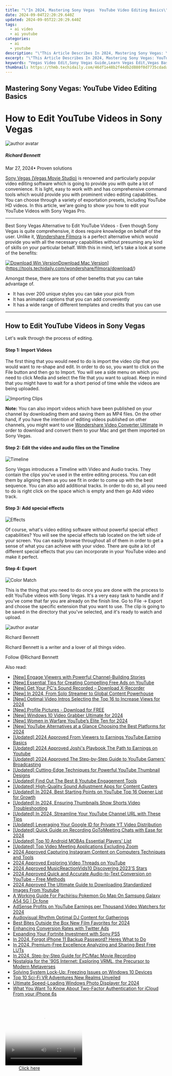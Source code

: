 ```yaml
---
title: "\"In 2024, Mastering Sony Vegas  YouTube Video Editing Basics\""
date: 2024-09-04T22:20:29.640Z
updated: 2024-09-05T22:20:29.640Z
tags:
  - ai video
  - ai youtube
categories:
  - ai
  - youtube
description: "\"This Article Describes In 2024, Mastering Sony Vegas: YouTube Video Editing Basics\""
excerpt: "\"This Article Describes In 2024, Mastering Sony Vegas: YouTube Video Editing Basics\""
keywords: "Vegas Video Edit,Sony Vegas Guide,Learn Vegas Edit,Vegas Basic Tips,YouTube Edits Sony,Vegas for YouTube,Start Vegas Editing"
thumbnail: https://thmb.techidaily.com/46df1e48b2f44db2d880f0d7735cdada8076c6dcb75637faff2a09a30c684309.jpg
---
```


## Mastering Sony Vegas: YouTube Video Editing Basics

# How to Edit YouTube Videos in Sony Vegas

![author avatar](https://images.wondershare.com/filmora/article-images/richard-bennett.jpg)

##### Richard Bennett

 Mar 27, 2024• Proven solutions

[Sony Vegas (Vegas Movie Studio)](https://tools.techidaily.com/wondershare/filmora/download/) is renowned and particularly popular video editing software which is going to provide you with quite a lot of convenience. It is light, easy to work with and has comprehensive command tools which would provide you with prominent video editing capabilities. You can choose through a variety of exportation presets, including YouTube HD videos. In this article, we'are going to show you how to edit your YouTube Videos with Sony Vegas Pro.

---

Best Sony Vegas Alternative to Edit YouTube Videos - Even though Sony Vegas is quite comprehensive, it does require knowledge on behalf of the user. Unlike it, [Wondershare Filmora](https://tools.techidaily.com/wondershare/filmora/download/) is a perfect alternative which would provide you with all the necessary capabilities without presuming any kind of skills on your particular behalf. With this in mind, let's take a look at some of the benefits:

[![Download Win Version](https://images.wondershare.com/filmora/guide/download-btn-win.jpg)](https://tools.techidaily.com/wondershare/filmora/download/)[Download Mac Version](https://images.wondershare.com/filmora/guide/download-btn-mac.jpg)](https://tools.techidaily.com/wondershare/filmora/download/)

Amongst these, there are tons of other benefits that you can take advantage of.

* It has over 200 unique styles you can take your pick from
* It has animated captions that you can add conveniently
* It has a wide range of different templates and credits that you can use

---

## How to Edit YouTube Videos in Sony Vegas

Let's walk through the process of editing.

#### Step 1: Import Videos

The first thing that you would need to do is import the video clip that you would want to re-shape and edit. In order to do so, you want to click on the File button and then go to Import. You will see a side menu on which you need to click Media and select the file that you want to upload. Keep in mind that you might have to wait for a short period of time while the videos are being uploaded.

![ Importing Clips ](https://images.wondershare.com/filmora/article-images/beginner-tips-for-vegas-pro-1.jpg)

**Note:** You can also import videos which have been published on your channel by downloading them and saving them as MP4 files. On the other hand, if you have the intention of editing videos published on other channels, you might want to use [Wondershare Video Converter Ultimate](https://tools.techidaily.com/wondershare/videoconverter/download/) in order to download and convert them to your Mac and get them imported on Sony Vegas.

#### Step 2: Edit the video and audio files on the Timeline

![ Timeline ](https://images.wondershare.com/filmora/article-images/beginner-tips-for-vegas-pro-2.jpg)

Sony Vegas introduces a Timeline with Video and Audio tracks. They contain the clips you've used in the entire editing process. You can edit them by aligning them as you see fit in order to come up with the best sequence. You can also add additional tracks. In order to do so, all you need to do is right click on the space which is empty and then go Add video track.

#### Step 3: Add special effects

![ Effects ](https://images.wondershare.com/filmora/article-images/beginner-tips-for-vegas-pro-3.jpg)

Of course, what's video editing software without powerful special effect capabilities? You will see the special effects tab located on the left side of your screen. You can easily browse throughout all of them in order to get a sense of what you can achieve with your video. There are quite a lot of different special effects that you can incorporate in your YouTube video and make it perfect.

#### Step 4: Export

![ Color Match ](https://images.wondershare.com/filmora/article-images/beginner-tips-for-vegas-pro-5.jpg)

This is the thing that you need to do once you are done with the process to edit YouTube videos with Sony Vegas. It's a very easy task to handle and if you've come that far you are already on the finish line. Go to File -> Export and choose the specific extension that you want to use. The clip is going to be saved in the directory that you've selected, and it's ready to watch and upload.

![author avatar](https://images.wondershare.com/filmora/article-images/richard-bennett.jpg)

Richard Bennett

Richard Bennett is a writer and a lover of all things video.

Follow @Richard Bennett


<ins class="adsbygoogle"
     style="display:block"
     data-ad-format="autorelaxed"
     data-ad-client="ca-pub-7571918770474297"
     data-ad-slot="1223367746"></ins>



<ins class="adsbygoogle"
     style="display:block"
     data-ad-client="ca-pub-7571918770474297"
     data-ad-slot="8358498916"
     data-ad-format="auto"
     data-full-width-responsive="true"></ins>

<span class="atpl-alsoreadstyle">Also read:</span>
<div><ul>
<li><a href="https://youtube-videos.techidaily.com/new-engage-viewers-with-powerful-channel-building-stories/"><u>[New] Engage Viewers with Powerful Channel-Building Stories</u></a></li>
<li><a href="https://youtube-webster.techidaily.com/ssential-tips-for-creating-compelling-free-ads-on-youtube/"><u>[New] Essential Tips for Creating Compelling Free Ads on YouTube</u></a></li>
<li><a href="https://screen-video-capture.techidaily.com/new-get-your-pcs-sound-recorded-download-x-recorder/"><u>[New] Get Your PC's Sound Recorded – Download X-Recorder</u></a></li>
<li><a href="https://youtube-webster.techidaily.com/n-2024-from-solo-streamer-to-global-content-powerhouse/"><u>[New] In 2024, From Solo Streamer to Global Content Powerhouse</u></a></li>
<li><a href="https://youtube-webster.techidaily.com/ptimal-video-intros-selecting-the-top-16-to-increase-views-for-2024/"><u>[New] Optimal Video Intros  Selecting the Top 16 to Increase Views for 2024</u></a></li>
<li><a href="https://youtube-webster.techidaily.com/rofile-pictures-download-for-free/"><u>[New] Profile Pictures - Download for FREE</u></a></li>
<li><a href="https://desktop-recording.techidaily.com/new-windows-10-video-grabber-ultimate-for-2024/"><u>[New] Windows 10 Video Grabber Ultimate for 2024</u></a></li>
<li><a href="https://youtube-webster.techidaily.com/omen-in-warfare-youtubes-elite-ten-for-2024/"><u>[New] Women in Warfare  YouTube’s Elite Ten for 2024</u></a></li>
<li><a href="https://youtube-webster.techidaily.com/outube-alternatives-at-a-glance-choosing-the-best-platforms-for-2024/"><u>[New] YouTube Alternatives at a Glance  Choosing the Best Platforms for 2024</u></a></li>
<li><a href="https://youtube-webster.techidaily.com/ed-2024-approved-from-viewers-to-earnings-youtube-earning-basics/"><u>[Updated] 2024 Approved  From Viewers to Earnings  YouTube Earning Basics</u></a></li>
<li><a href="https://youtube-webster.techidaily.com/ed-2024-approved-joshis-playbook-the-path-to-earnings-on-youtube/"><u>[Updated] 2024 Approved  Joshi's Playbook  The Path to Earnings on Youtube</u></a></li>
<li><a href="https://youtube-webster.techidaily.com/ed-2024-approved-the-step-by-step-guide-to-youtube-gamers-broadcasting/"><u>[Updated] 2024 Approved  The Step-by-Step Guide to YouTube Gamers' Broadcasting</u></a></li>
<li><a href="https://youtube-sure.techidaily.com/ed-cutting-edge-techniques-for-powerful-youtube-thumbnail-designs/"><u>[Updated] Cutting-Edge Techniques for Powerful YouTube Thumbnail Designs</u></a></li>
<li><a href="https://youtube-webster.techidaily.com/ed-find-out-the-best-8-youtube-engagement-tools/"><u>[Updated] Find Out  The Best 8 Youtube Engagement Tools</u></a></li>
<li><a href="https://youtube-webster.techidaily.com/ed-high-quality-sound-adjustment-apps-for-content-casters/"><u>[Updated] High-Quality Sound Adjustment Apps for Content Casters</u></a></li>
<li><a href="https://youtube-webster.techidaily.com/ed-in-2024-best-starting-points-on-youtube-top-16-opener-list-for-growth/"><u>[Updated] In 2024, Best Starting Points on YouTube  Top 16 Opener List for Growth</u></a></li>
<li><a href="https://youtube-webster.techidaily.com/ed-in-2024-ensuring-thumbnails-show-shorts-video-troubleshooting/"><u>[Updated] In 2024, Ensuring Thumbnails Show  Shorts Video Troubleshooting</u></a></li>
<li><a href="https://youtube-webster.techidaily.com/ed-in-2024-streamline-your-youtube-channel-url-with-these-tips/"><u>[Updated] In 2024, Streamline Your YouTube Channel URL with These Tips</u></a></li>
<li><a href="https://youtube-lab.techidaily.com/ed-leveraging-your-google-id-for-private-yt-video-distribution/"><u>[Updated] Leveraging Your Google ID for Private YT Video Distribution</u></a></li>
<li><a href="https://screen-activity-recording.techidaily.com/updated-quick-guide-on-recording-gotomeeting-chats-with-ease-for-2024/"><u>[Updated] Quick Guide on Recording GoToMeeting Chats with Ease for 2024</u></a></li>
<li><a href="https://screen-capture.techidaily.com/updated-top-10-android-mobas-essential-players-list/"><u>[Updated] Top 10 Android MOBAs  Essential Players' List</u></a></li>
<li><a href="https://visual-screen-recording.techidaily.com/updated-top-video-meeting-applications-excluding-zoom/"><u>[Updated] Top Video Meeting Applications Excluding Zoom</u></a></li>
<li><a href="https://instagram-videos.techidaily.com/2024-approved-capturing-instagram-content-on-computers-techniques-and-tools/"><u>2024 Approved  Capturing Instagram Content on Computers  Techniques and Tools</u></a></li>
<li><a href="https://youtube-webster.techidaily.com/approved-exploring-video-threads-on-youtube/"><u>2024 Approved  Exploring Video Threads on YouTube</u></a></li>
<li><a href="https://youtube-webster.techidaily.com/approved-musicreactionvids10-discovering-2023s-stars/"><u>2024 Approved  MusicReactionVids10  Discovering 2023'S Stars</u></a></li>
<li><a href="https://youtube-webster.techidaily.com/approved-quick-and-accurate-audio-to-text-conversion-on-youtube-free-methods/"><u>2024 Approved  Quick and Accurate Audio-to-Text Conversion on YouTube – Free Methods</u></a></li>
<li><a href="https://youtube-webster.techidaily.com/approved-the-ultimate-guide-to-downloading-standardized-images-from-youtube/"><u>2024 Approved  The Ultimate Guide to Downloading Standardized Images From Youtube</u></a></li>
<li><a href="https://change-location.techidaily.com/a-working-guide-for-pachirisu-pokemon-go-map-on-samsung-galaxy-a54-5g-drfone-by-drfone-virtual-android/"><u>A Working Guide For Pachirisu Pokemon Go Map On Samsung Galaxy A54 5G | Dr.fone</u></a></li>
<li><a href="https://youtube-webster.techidaily.com/se-profits-on-youtube-earnings-per-thousand-video-watchers-for-2024/"><u>AdSense Profits on YouTube  Earnings per Thousand Video Watchers for 2024</u></a></li>
<li><a href="https://youtube-webster.techidaily.com/visual-rhythm-optimal-dj-content-for-gatherings/"><u>Audiovisual Rhythm  Optimal DJ Content for Gatherings</u></a></li>
<li><a href="https://youtube-webster.techidaily.com/bites-outside-the-box-new-film-favorites-for-2024/"><u>Best Bites Outside the Box  New Film Favorites for 2024</u></a></li>
<li><a href="https://twitter-videos.techidaily.com/enhancing-conversion-rates-with-twitter-ads/"><u>Enhancing Conversion Rates with Twitter Ads</u></a></li>
<li><a href="https://games-able.techidaily.com/expanding-your-fortnite-investment-with-sony-ps5/"><u>Expanding Your Fortnite Investment with Sony PS5</u></a></li>
<li><a href="https://ios-unlock.techidaily.com/in-2024-forgot-iphone-11-backup-password-heres-what-to-do-by-drfone-ios/"><u>In 2024, Forgot iPhone 11 Backup Password? Heres What to Do</u></a></li>
<li><a href="https://extra-approaches.techidaily.com/in-2024-premium-free-excellence-analyzing-and-sharing-best-free-luts/"><u>In 2024, Premium-Free Excellence  Analyzing and Sharing Best Free LUTs</u></a></li>
<li><a href="https://digital-screen-recording.techidaily.com/in-2024-step-by-step-guide-for-pcmac-movie-recording/"><u>In 2024, Step-by-Step Guide for PC/Mac Movie Recording</u></a></li>
<li><a href="https://some-techniques.techidaily.com/nostalgia-for-the-90s-internet-exploring-vrml-the-precursor-to-modern-metaverses/"><u>Nostalgia for the '90S Internet: Exploring VRML, the Precursor to Modern Metaverses</u></a></li>
<li><a href="https://techno-recovery.techidaily.com/solving-system-lock-up-freezing-issues-on-windows-10-devices/"><u>Solving System Lock-Up: Freezing Issues on Windows 10 Devices</u></a></li>
<li><a href="https://extra-hints.techidaily.com/top-10-sci-fi-vr-adventures-new-realms-unveiled/"><u>Top 10 Sci-Fi VR Adventures  New Realms Unveiled</u></a></li>
<li><a href="https://some-tips.techidaily.com/ultimate-speed-loading-windows-photo-displayer-for-2024/"><u>Ultimate Speed-Loading Windows Photo Displayer for 2024</u></a></li>
<li><a href="https://activate-lock.techidaily.com/what-you-want-to-know-about-two-factor-authentication-for-icloud-from-your-iphone-6s-by-drfone-ios/"><u>What You Want To Know About Two-Factor Authentication for iCloud From your iPhone 6s</u></a></li>
</ul></div>

<!-- affiliate ads begin -->
<span id="1265663">
					<video width="240" height="200" style="cursor:pointer"
           poster="//a.impactradius-go.com/display-clicktoplayimage/1265663.png"
           onclick="if(!this.playClicked){this.play();this.setAttribute('controls',true);this.playClicked=true;}">
	   <source src="//a.impactradius-go.com/display-ad/4482-1265663">
	   <img src="//a.impactradius-go.com/display-clicktoplayimage/1265663.png" style="border: none; height: 100%; width: 100%; object-fit: contain">
	</video>
	<div style="width:150px;text-align:center"><a href="javascript:window.open(decodeURIComponent('https%3A%2F%2Fmartinic.evyy.net%2Fc%2F5597632%2F1265663%2F4482'), '_blank');void(0);">Click here</a></div>
</span>
<img height="0" width="0" src="https://imp.pxf.io/i/5597632/1265663/4482" style="position:absolute;visibility:hidden;" border="0" />
<!-- affiliate ads end -->